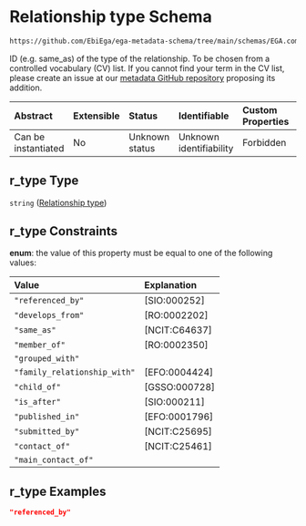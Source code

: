 # Relationship type Schema

```txt
https://github.com/EbiEga/ega-metadata-schema/tree/main/schemas/EGA.common-definitions.json#/definitions/relationship_object/properties/r_type
```

ID (e.g. same\_as) of the type of the relationship. To be chosen from a controlled vocabulary (CV) list. If you cannot find your term in the CV list, please create an issue at our [metadata GitHub repository](https://github.com/EbiEga/ega-metadata-schema) proposing its addition.

| Abstract            | Extensible | Status         | Identifiable            | Custom Properties | Additional Properties | Access Restrictions | Defined In                                                                                           |
| :------------------ | :--------- | :------------- | :---------------------- | :---------------- | :-------------------- | :------------------ | :--------------------------------------------------------------------------------------------------- |
| Can be instantiated | No         | Unknown status | Unknown identifiability | Forbidden         | Allowed               | none                | [EGA.common-definitions.json\*](../../../schemas/EGA.common-definitions.json "open original schema") |

## r\_type Type

`string` ([Relationship type](ega-12-definitions-ega-relationships-object-properties-relationship-type.md))

## r\_type Constraints

**enum**: the value of this property must be equal to one of the following values:

| Value                        | Explanation    |
| :--------------------------- | :------------- |
| `"referenced_by"`            | \[SIO:000252]  |
| `"develops_from"`            | \[RO:0002202]  |
| `"same_as"`                  | \[NCIT:C64637] |
| `"member_of"`                | \[RO:0002350]  |
| `"grouped_with"`             |                |
| `"family_relationship_with"` | \[EFO:0004424] |
| `"child_of"`                 | \[GSSO:000728] |
| `"is_after"`                 | \[SIO:000211]  |
| `"published_in"`             | \[EFO:0001796] |
| `"submitted_by"`             | \[NCIT:C25695] |
| `"contact_of"`               | \[NCIT:C25461] |
| `"main_contact_of"`          |                |

## r\_type Examples

```json
"referenced_by"
```
